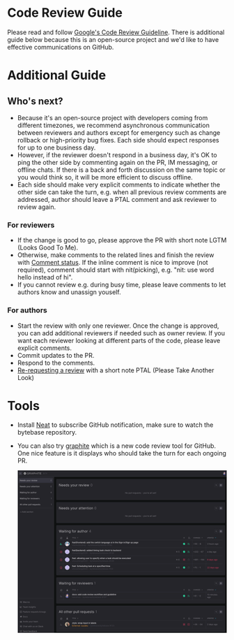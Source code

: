 # Code Review Guide

Please read and follow [Google's Code Review Guideline](https://google.github.io/eng-practices/). There is additional guide below because this is an open-source project and we'd like to have effective communications on GitHub.

# Additional Guide

## Who's next?

- Because it's an open-source project with developers coming from different timezones, we recommend asynchronous communication between reviewers and authors except for emergency such as change rollback or high-priority bug fixes. Each side should expect responses for up to one business day.
- However, if the reviewer doesn't respond in a business day, it's OK to ping the other side by commenting again on the PR, IM messaging, or offline chats. If there is a back and forth discussion on the same topic or you would think so, it will be more efficient to discuss offline.
- Each side should make very explicit comments to indicate whether the other side can take the turn, e.g. when all previous review comments are addressed, author should leave a PTAL comment and ask reviewer to review again.

### For reviewers

- If the change is good to go, please approve the PR with short note LGTM (Looks Good To Me).
- Otherwise, make comments to the related lines and finish the review with [Comment status](https://docs.github.com/en/pull-requests/collaborating-with-pull-requests/reviewing-changes-in-pull-requests/about-pull-request-reviews#about-pull-request-reviews). If the inline comment is nice to improve (not required), comment should start with nit(picking), e.g. "nit: use word hello instead of hi".
- If you cannot review e.g. during busy time, please leave comments to let authors know and unassign youself.

### For authors

- Start the review with only one reviewer. Once the change is approved, you can add additional reviewers if needed such as owner review. If you want each reviewer looking at different parts of the code, please leave explicit comments.
- Commit updates to the PR.
- Respond to the comments.
- [Re-requesting a review](https://docs.github.com/en/pull-requests/collaborating-with-pull-requests/reviewing-changes-in-pull-requests/about-pull-request-reviews#about-pull-request-reviews) with a short note PTAL (Please Take Another Look)

# Tools

- Install [Neat](https://neat.run/) to subscribe GitHub notification, make sure to watch the bytebase repository.

- You can also try [graphite](https://graphite.dev/) which is a new code review tool for GitHub. One nice feature is it displays who should take the turn for each ongoing PR.

  ![Screenshot](https://raw.githubusercontent.com/bytebase/bytebase/main/docs/assets/codereview2.png)
